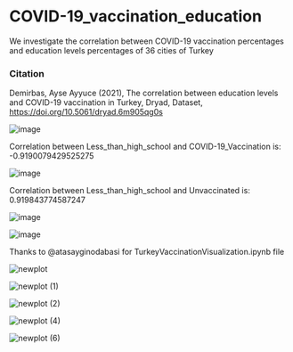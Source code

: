 # COVID-19_vaccination_education
We investigate the correlation between COVID-19 vaccination percentages and education levels percentages of 36 cities of Turkey

### Citation

Demirbas, Ayse Ayyuce (2021), The correlation between education levels and COVID-19 vaccination in Turkey, Dryad, Dataset, https://doi.org/10.5061/dryad.6m905qg0s


![image](https://user-images.githubusercontent.com/8023150/129346852-47f24881-aa39-4df1-aa3c-b28acb03786d.png)


Correlation between Less_than_high_school and COVID-19_Vaccination is: -0.9190079429525275

![image](https://user-images.githubusercontent.com/8023150/129346914-56d6e69b-4532-48e6-a018-7f00b40055d1.png)

Correlation between Less_than_high_school and Unvaccinated is: 0.919843774587247

![image](https://user-images.githubusercontent.com/8023150/129347174-00ed866e-577c-4af0-adeb-e8dede75009a.png)



![image](https://user-images.githubusercontent.com/8023150/129347197-872e9fde-7cb3-4c48-8fe2-96667e387f44.png)

Thanks to @atasayginodabasi for TurkeyVaccinationVisualization.ipynb file

![newplot](https://user-images.githubusercontent.com/8023150/131234740-3c76d226-696a-4fb1-8983-b975f6321f48.png)

![newplot (1)](https://user-images.githubusercontent.com/8023150/131234742-ef679c3b-0173-4041-b0c8-8abe872de54a.png)

![newplot (2)](https://user-images.githubusercontent.com/8023150/131234745-eb70d12f-903e-4c07-807a-beffdc824e30.png)

![newplot (4)](https://user-images.githubusercontent.com/8023150/131234751-08447f5d-0fad-4602-bdc7-f3e4a7abadd2.png)

![newplot (6)](https://user-images.githubusercontent.com/8023150/131234754-2bdbce7c-4aa3-4f89-8200-e82a67ac45ee.png)







